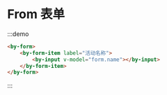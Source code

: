 # From 表单

:::demo
```html
<by-form>
    <by-form-item label="活动名称">
        <by-input v-model="form.name"></by-input>
    </by-form-item>
</by-form>
```
:::

<script lang="ts">
    import { Vue, Component } from "vue-property-decorator";

    @Component
    export default class ByFormMd extends Vue {
        form = {
            name: ''
        }
    }
</script>
